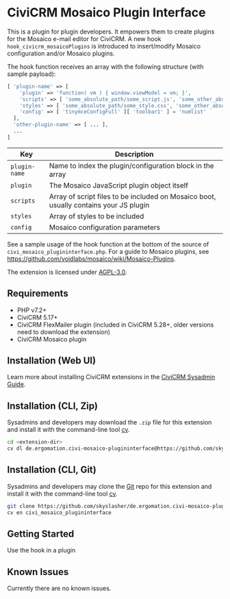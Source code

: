 # CiviCRM Mosaico Plugin Interface

This is a plugin for plugin developers. It empowers them to create plugins for the Mosaico
e-mail editor for CiviCRM.
A new hook `hook_civicrm_mosaicoPlugins` is introduced to insert/modify Mosaico configuration and/or Mosaico plugins.

The hook function receives an array with the following structure (with sample payload):
```php
[ 'plugin-name' => [
    'plugin' => 'function( vm ) { window.viewModel = vm; }',
    'scripts' => [ 'some_absolute_path/some_script.js', 'some_other_absolute_path/some_other_script.js' ],
    'styles' => [ 'some_absolute_path/some_style.css', 'some_other_absolute_path/some_other_style.css' ],
    'config' => [ 'tinymceConfigFull' ][ 'toolbar1' ] = 'numlist'
  ],
  'other-plugin-name' => [ ... ],
  ...
]
```
| Key | Description |
|---|---|
| `plugin-name` | Name to index the plugin/configuration block in the array |
| `plugin` | The Mosaico JavaScript plugin object itself |
| `scripts` | Array of script files to be included on Mosaico boot, usually contains your JS plugin |
| `styles` | Array of styles to be included |
| `config` | Mosaico configuration parameters |

See a sample usage of the hook function at the bottom of the source of `civi_mosaico_plugininterface.php`.
For a guide to Mosaico plugins, see https://github.com/voidlabs/mosaico/wiki/Mosaico-Plugins.

The extension is licensed under [AGPL-3.0](LICENSE.txt).

## Requirements

* PHP v7.2+
* CiviCRM 5.17+
* CiviCRM FlexMailer plugin (included in CiviCRM 5.28+, older versions need to download the extension)
* CiviCRM Mosaico plugin

## Installation (Web UI)

Learn more about installing CiviCRM extensions in the [CiviCRM Sysadmin Guide](https://docs.civicrm.org/sysadmin/en/latest/customize/extensions/).

## Installation (CLI, Zip)

Sysadmins and developers may download the `.zip` file for this extension and
install it with the command-line tool [cv](https://github.com/civicrm/cv).

```bash
cd <extension-dir>
cv dl de.ergomation.civi-mosaico-plugininterface@https://github.com/skyslasher/de.ergomation.civi-mosaico-plugininterface/archive/master.zip
```

## Installation (CLI, Git)

Sysadmins and developers may clone the [Git](https://en.wikipedia.org/wiki/Git) repo for this extension and
install it with the command-line tool [cv](https://github.com/civicrm/cv).

```bash
git clone https://github.com/skyslasher/de.ergomation.civi-mosaico-plugininterface.git
cv en civi_mosaico_plugininterface
```

## Getting Started

Use the hook in a plugin

## Known Issues

Currently there are no known issues.
